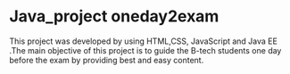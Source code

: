 # Java_project oneday2exam

This project was developed by using HTML,CSS, JavaScript and Java EE
.The main objective of this project is to guide the B-tech students one day
before the exam by providing best and easy content. 
